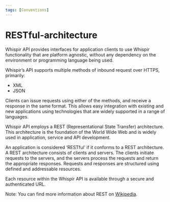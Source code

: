 ```yaml
---
tags: [Conventions]
---
```


# RESTful-architecture

Whispir API provides interfaces for application clients to use Whispir functionality that are platform agnostic, without any dependency on the environment or programming language being used.

Whispir’s API supports multiple methods of inbound request over HTTPS, primarily:

- XML
- JSON

Clients can issue requests using either of the methods, and receive a response in the same format. This allows easy integration with existing and new applications using technologies that are widely supported in a range of languages.

Whispir API employs a REST (Representational State Transfer) architecture. This architecture is the foundation of the World Wide Web and is widely used in application, service and API development.

An application is considered ‘RESTful’ if it conforms to a REST architecture. A REST architecture consists of clients and servers. The clients initiate requests to the servers, and the servers process the requests and return the appropriate responses. Requests and responses are structured using defined and addressable resources.

Each resource within the Whispir API is available through a secure and authenticated URL.

Note: You can find more information about REST on [Wikipedia](https://en.wikipedia.org/wiki/Representational_state_transfer).
